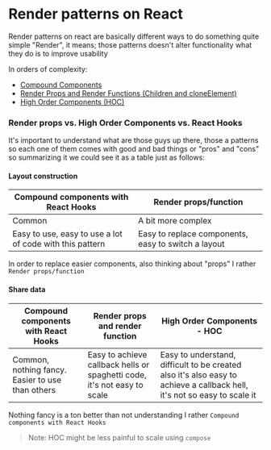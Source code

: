 # Render patterns on React

Render patterns on react are basically different ways to do something
quite simple "Render", it means; those patterns doesn't alter functionality
what they do is to improve usability

In orders of complexity:

- [Compound Components](./compoundComponents/)
- [Render Props and Render Functions (Children and cloneElement)](./renderPropsAndRenderFunctions/)
- [High Order Components (HOC)](./highOrderComponents/)

### Render props vs. High Order Components vs. React Hooks

It's important to understand what are those guys up there, those a patterns
so each one of them comes with good and bad things or "pros" and "cons" so
summarizing it we could see it as a table just as follows:

#### Layout construction

| Compound components with React Hooks                     | Render props/function                               |
| -------------------------------------------------------- | --------------------------------------------------- |
| Common                                                   | A bit more complex                                  |
| Easy to use, easy to use a lot of code with this pattern | Easy to replace components, easy to switch a layout |

In order to replace easier components, also thinking about "props" I rather `Render props/function`

#### Share data

| Compound components with React Hooks             | Render props and render function                                         | High Order Components - HOC                                                                                              |
| ------------------------------------------------ | ------------------------------------------------------------------------ | ------------------------------------------------------------------------------------------------------------------------ |
| Common, nothing fancy. Easier to use than others | Easy to achieve callback hells or spaghetti code, it's not easy to scale | Easy to understand, difficult to be created also it's also easy to achieve a callback hell, it's not so easy to scale it |

Nothing fancy is a ton better than not understanding I rather `Compound components with React Hooks`

> Note: HOC might be less painful to scale using `compose`
